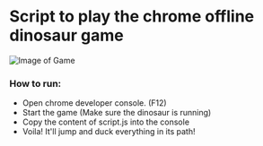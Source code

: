 # Script to play the chrome offline dinosaur game

![Image of Game](http://i.imgur.com/JJzpugZ.png)

### How to run:
- Open chrome developer console. (F12)
- Start the game (Make sure the dinosaur is running)
- Copy the content of script.js into the console
- Voila! It'll jump and duck everything in its path!
